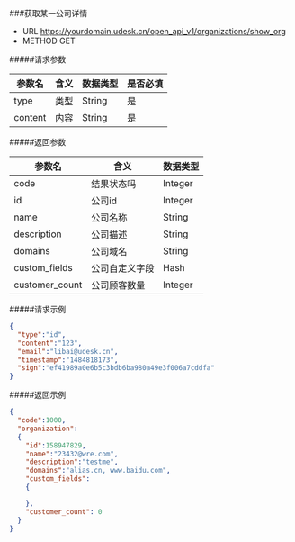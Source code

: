 ###获取某一公司详情 
+ URL https://yourdomain.udesk.cn/open_api_v1/organizations/show_org
+ METHOD GET

#####请求参数

| 参数名        | 含义           | 数据类型 | 是否必填 |
|---------------|----------------|----------|----------|
| type          | 类型           | String   | 是       |
| content       | 内容           | String   | 是       |

#####返回参数

| 参数名         | 含义           | 数据类型 | 
|----------------|----------------|----------|
| code           | 结果状态吗     | Integer  |
| id             | 公司id         | Integer  | 
| name           | 公司名称       | String   | 
| description    | 公司描述       | String   |
| domains        | 公司域名       | String   |
| custom_fields  | 公司自定义字段 | Hash     |
| customer_count | 公司顾客数量   | Integer  |

#####请求示例

```json
{
  "type":"id",
  "content":"123",
  "email":"libai@udesk.cn",
  "timestamp":"1484818173",
  "sign":"ef41989a0e6b5c3bdb6ba980a49e3f006a7cddfa"
}

```

#####返回示例
```json
{
  "code":1000,
  "organization":
  {
    "id":158947829,
    "name":"23432@wre.com", 
    "description":"testme", 
    "domains":"alias.cn, www.baidu.com",
    "custom_fields":
    {

    },
    "customer_count": 0
  }
}
```
